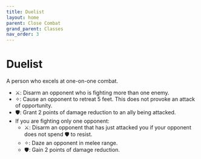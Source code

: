 ```yaml
---
title: Duelist
layout: home
parent: Close Combat
grand_parent: Classes
nav_order: 3
---
```


# Duelist
A person who excels at one-on-one combat.

*  ⚔: Disarm an opponent who is fighting more than one enemy.
*  ✧: Cause an opponent to retreat 5 feet.  This does not provoke an attack of opportunity.
*  🛡: Grant 2 points of damage reduction to an ally being attacked.
*  If you are fighting only one opponent:
    *  ⚔: Disarm an opponent that has just attacked you if your opponent does not spend 🛡 to resist.
    *  ✧: Daze an opponent in melee range.
    *  🛡: Gain 2 points of damage reduction.
